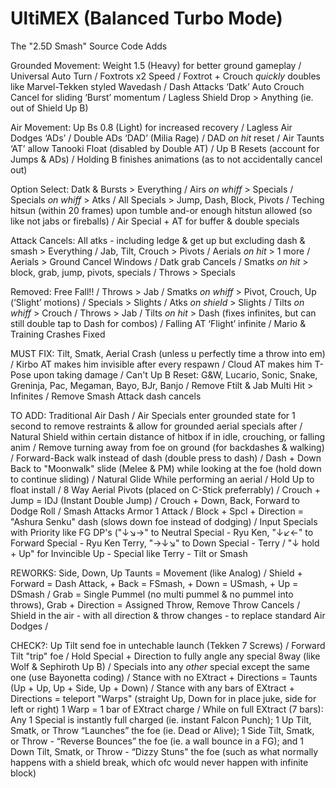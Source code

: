 # UltiMEX (Balanced Turbo Mode)
The "2.5D Smash" Source Code Adds

Grounded Movement: Weight 1.5 (Heavy) for better ground gameplay / Universal Auto Turn / Foxtrots x2 Speed / Foxtrot + Crouch *quickly* doubles like Marvel-Tekken styled Wavedash / Dash Attacks ‘Datk’ Auto Crouch Cancel for sliding ‘Burst’ momentum / Lagless Shield Drop > Anything (ie. out of Shield Up B)

Air Movement: Up Bs 0.8 (Light) for increased recovery / Lagless Air Dodges ‘ADs’ / Double ADs ‘DAD’ (Milia Rage) / DAD *on hit* reset / Air Taunts ‘AT’ allow Tanooki Float (disabled by Double AT) / Up B Resets (account for Jumps & ADs) / Holding B finishes animations (as to not accidentally cancel out)

Option Select: Datk & Bursts > Everything / Airs *on whiff* > Specials / Specials *on whiff* > Atks / All Specials > Jump, Dash, Block, Pivots / Teching hitsun (within 20 frames) upon tumble and-or enough hitstun allowed (so like not jabs or fireballs) / Air Special + AT for buffer & double specials

Attack Cancels: All atks - including ledge & get up but excluding dash & smash > Everything / Jab, Tilt, Crouch > Pivots / Aerials *on hit* > 1 more / Aerials > Ground Cancel Windows / Datk grab Cancels / Smatks *on hit* > block, grab, jump, pivots, specials / Throws > Specials

Removed: Free Fall!! / Throws > Jab / Smatks *on whiff* > Pivot, Crouch, Up (‘Slight’ motions) / Specials > Slights / Atks *on shield* > Slights / Tilts *on whiff* > Crouch / Throws > Jab / Tilts *on hit* > Dash (fixes infinites, but can still double tap to Dash for combos) / Falling AT ‘Flight’ infinite / Mario & Training Crashes Fixed

MUST FIX: Tilt, Smatk, Aerial Crash (unless u perfectly time a throw into em) / Kirbo AT makes him invisible after every respawn / Cloud AT makes him T-Pose upon taking damage / Can't Up B Reset: G&W, Lucario, Sonic, Snake, Greninja, Pac, Megaman, Bayo, BJr, Banjo / Remove Ftilt & Jab Multi Hit > Infinites / Remove Smash Attack dash cancels

TO ADD: Traditional Air Dash / Air Specials enter grounded state for 1 second to remove restraints & allow for grounded aerial specials after / Natural Shield within certain distance of hitbox if in idle, crouching, or falling anim / Remove turning away from foe on ground (for backdashes & walking) / Forward-Back walk instead of dash (double press to dash) / Dash + Down Back to "Moonwalk" slide (Melee & PM) while looking at the foe (hold down to continue sliding) / Natural Glide While performing an aerial / Hold Up to float install / 8 Way Aerial Pivots (placed on C-Stick preferrably) / Crouch + Jump = IDJ (Instant Double Jump) / Crouch + Down, Back, Forward to Dodge Roll / Smash Attacks Armor 1 Attack / Block + Spcl + Direction = "Ashura Senku" dash (slows down foe instead of dodging) / Input Specials with Priority like FG DP's ("↓↘→" to Neutral Special - Ryu Ken, "↓↙←" to Forward Special - Ryu Ken Terry, "→↓↘" to Down Special - Terry / "↓ hold + Up" for Invincible Up - Special like Terry - Tilt or Smash

REWORKS: Side, Down, Up Taunts = Movement (like Analog) / Shield + Forward = Dash Attack, + Back = FSmash, + Down = USmash, + Up = DSmash / Grab = Single Pummel (no multi pummel & no pummel into throws), Grab + Direction = Assigned Throw, Remove Throw Cancels / Shield in the air - with all direction & throw changes - to replace standard Air Dodges / 

CHECK?: Up Tilt send foe in untechable launch (Tekken 7 Screws) / Forward Tilt "trip" foe / Hold Special + Direction to fully angle any special 8way (like Wolf & Sephiroth Up B) / Specials into any *other* special except the same one (use Bayonetta coding) / Stance with no EXtract + Directions = Taunts (Up + Up, Up + Side, Up + Down) / Stance with any bars of EXtract + Directions = teleport "Warps" (straight Up, Down for in place juke, side for left or right) 1 Warp = 1 bar of EXtract charge / While on full EXtract (7 bars): Any 1 Special is instantly full charged (ie. instant Falcon Punch); 1 Up Tilt, Smatk, or Throw “Launches” the foe (ie. Dead or Alive); 1 Side Tilt, Smatk, or Throw - “Reverse Bounces” the foe (ie. a wall bounce in a FG); and 1 Down Tilt, Smatk, or Throw - “Dizzy Stuns" the foe (such as what normally happens with a shield break, which ofc would never happen with infinite block)
